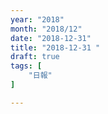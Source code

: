 ```yaml
---
year: "2018"
month: "2018/12"
date: "2018-12-31"
title: "2018-12-31 "
draft: true
tags: [
    "日報"
]

---
```



